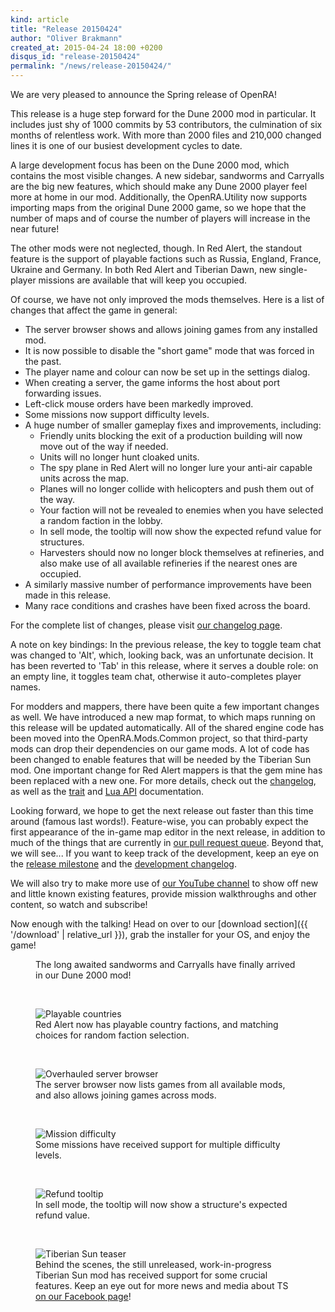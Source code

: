 ```yaml
---
kind: article
title: "Release 20150424"
author: "Oliver Brakmann"
created_at: 2015-04-24 18:00 +0200
disqus_id: "release-20150424"
permalink: "/news/release-20150424/"
---
```


We are very pleased to announce the Spring release of OpenRA!

This release is a huge step forward for the Dune 2000 mod in particular. It includes just shy of 1000 commits by 53 contributors, the culmination of six months of relentless work. With more than 2000 files and 210,000 changed lines it is one of our busiest development cycles to date.

A large development focus has been on the Dune 2000 mod, which contains the most visible changes. A new sidebar, sandworms and Carryalls are the big new features, which should make any Dune 2000 player feel more at home in our mod. Additionally, the OpenRA.Utility now supports importing maps from the original Dune 2000 game, so we hope that the number of maps and of course the number of players will increase in the near future!

The other mods were not neglected, though. In Red Alert, the standout feature is the support of playable factions such as Russia, England, France, Ukraine and Germany. In both Red Alert and Tiberian Dawn, new single-player missions are available that will keep you occupied.

Of course, we have not only improved the mods themselves. Here is a list of changes that affect the game in general:

* The server browser shows and allows joining games from any installed mod.
* It is now possible to disable the "short game" mode that was forced in the past.
* The player name and colour can now be set up in the settings dialog.
* When creating a server, the game informs the host about port forwarding issues.
* Left-click mouse orders have been markedly improved.
* Some missions now support difficulty levels.
* A huge number of smaller gameplay fixes and improvements, including:
   * Friendly units blocking the exit of a production building will now move out of the way if needed.
   * Units will no longer hunt cloaked units.
   * The spy plane in Red Alert will no longer lure your anti-air capable units across the map.
   * Planes will no longer collide with helicopters and push them out of the way.
   * Your faction will not be revealed to enemies when you have selected a random faction in the lobby.
   * In sell mode, the tooltip will now show the expected refund value for structures.
   * Harvesters should now no longer block themselves at refineries, and also make use of all available refineries if the nearest ones are occupied.
* A similarly massive number of performance improvements have been made in this release.
* Many race conditions and crashes have been fixed across the board.

For the complete list of changes, please visit [our changelog page](https://github.com/OpenRA/OpenRA/wiki/Changelog/8636982a5a0d2ce7b27bbfe09ff69ef3cc2cd2e9).

A note on key bindings: In the previous release, the key to toggle team chat was changed to 'Alt', which, looking back, was an unfortunate decision. It has been reverted to 'Tab' in this release, where it serves a double role: on an empty line, it toggles team chat, otherwise it auto-completes player names.

For modders and mappers, there have been quite a few important changes as well. We have introduced a new map format, to which maps running on this release will be updated automatically. All of the shared engine code has been moved into the OpenRA.Mods.Common project, so that third-party mods can drop their dependencies on our game mods. A lot of code has been changed to enable features that will be needed by the Tiberian Sun mod. One important change for Red Alert mappers is that the gem mine has been replaced with a new one. For more details, check out the [changelog](https://github.com/OpenRA/OpenRA/wiki/Historical-Changelogs), as well as the [trait](https://github.com/openra/openra/wiki/Traits) and [Lua API](https://github.com/openra/openra/wiki/Lua-API) documentation.

Looking forward, we hope to get the next release out faster than this time around (famous last words!). Feature-wise, you can probably expect the first appearance of the in-game map editor in the next release, in addition to much of the things that are currently in [our pull request queue](https://github.com/openra/openra/pulls). Beyond that, we will see... If you want to keep track of the development, keep an eye on the [release milestone](https://github.com/OpenRA/OpenRA/milestones/Next%20release) and the [development changelog](https://github.com/openra/openra/wiki/Changelog%20(bleed)).

We will also try to make more use of [our YouTube channel](https://www.youtube.com/channel/UCRoiPL1J4K1-EhQeNazrYig) to show off new and little known existing features, provide mission walkthroughs and other content, so watch and subscribe!

Now enough with the talking! Head on over to our [download section]({{ '/download' | relative_url }}), grab the installer for your OS, and enjoy the game!

<figure>
  <lite-youtube videoid="oK-paA7kRP0"></lite-youtube>
  <figcaption>The long awaited sandworms and Carryalls have finally arrived in our Dune 2000 mod!</figcaption>
</figure>
<br />
<figure>
  <img src="{{ '/images/news/20150424-ra-country-dropdown.png' | relative_url }}" alt="Playable countries" />
  <figcaption>Red Alert now has playable country factions, and matching choices for random faction selection.</figcaption>
</figure>
<br />
<figure>
  <img src="{{ '/images/news/20150424-cnc-server-browser.png' | relative_url }}" alt="Overhauled server browser" />
  <figcaption>The server browser now lists games from all available mods, and also allows joining games across mods.</figcaption>
</figure>
<br />
<figure>
  <img src="{{ '/images/news/20150424-cnc-mission-difficulty.png' | relative_url }}" alt="Mission difficulty" />
  <figcaption>Some missions have received support for multiple difficulty levels.</figcaption>
</figure>
<br />
<figure>
  <img src="{{ '/images/news/20150424-ra-refund-tooltip.png' | relative_url }}" alt="Refund tooltip" />
  <figcaption>In sell mode, the tooltip will now show a structure's expected refund value.</figcaption>
</figure>
<br />
<figure>
  <img src="{{ '/images/news/20150424-ts-teaser.png' | relative_url }}" alt="Tiberian Sun teaser" />
  <figcaption>Behind the scenes, the still unreleased, work-in-progress Tiberian Sun mod has received support for some crucial features. Keep an eye out for more news and media about TS <a href="https://facebook.com/openra">on our Facebook page</a>!</figcaption>
</figure>
